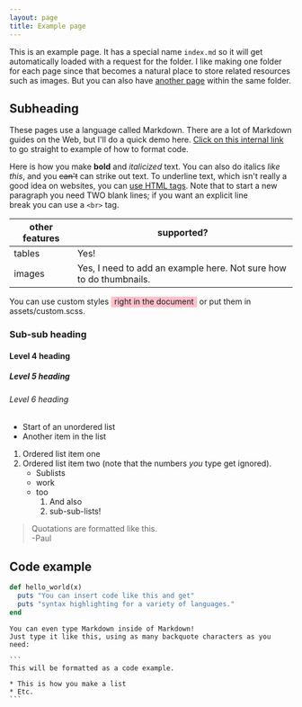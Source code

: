 ```yaml
---
layout: page
title: Example page
---
```


This is an example page.  It has a special name `index.md` so it will get
automatically loaded with a request for the folder.  I like making one folder
for each page since that becomes a natural place to store related resources such
as images.  But you can also have [another page](something-else) within the same
folder.

## Subheading

These pages use a language called Markdown.  There are a lot of Markdown guides
on the Web, but I'll do a quick demo here.  [Click on this internal
link](#code-example) to go straight to example of how to format code.

Here is how you make **bold** and *italicized* text.  You can also do italics
_like this_, and you ~~can't~~ can strike out text.  To underline text, which
isn't really a good idea on websites, you can <ins>use HTML tags</ins>.
Note that to start a new paragraph you need TWO blank lines; if you want an
explicit line<br> break you can use a `<br>` tag.

| other features | supported? |
| -------------- | ---------- |
| tables         | Yes!       |
| images         | Yes, I need to add an example here. Not sure how to do thumbnails. |

You can use custom styles
<span style="background-color: pink; padding: 0 6px 2px 6px;">right in the
document</span> or put them
<span class="example-page-special1">in assets/custom.scss</span>.

### Sub-sub heading

#### Level 4 heading

##### Level 5 heading

###### Level 6 heading

* Start of an unordered list
* Another item in the list

1. Ordered list item one
3. Ordered list item two (note that the numbers *you* type get ignored).
   * Sublists
   * work
   * too
     1. And also
     2. sub-sub-lists!

> Quotations are formatted like this.<br>
> -Paul

## <a name="code-example"></a>Code example

```ruby
def hello_world(x)
  puts "You can insert code like this and get"
  puts "syntax highlighting for a variety of languages."
end
```

````
You can even type Markdown inside of Markdown!
Just type it like this, using as many backquote characters as you need:

```
This will be formatted as a code example.

* This is how you make a list
* Etc.
```
````
